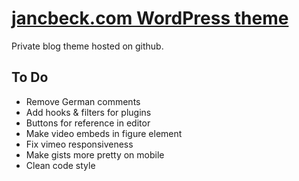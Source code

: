 # [jancbeck.com WordPress theme](http://www.jancbeck.com/)

Private blog theme hosted on github.

## To Do

* Remove German comments
* Add hooks & filters for plugins
* Buttons for reference in editor
* Make video embeds in figure element
* Fix vimeo responsiveness
* Make gists more pretty on mobile
* Clean code style